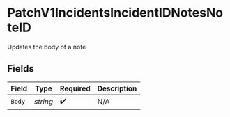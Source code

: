 # PatchV1IncidentsIncidentIDNotesNoteID

Updates the body of a note


## Fields

| Field              | Type               | Required           | Description        |
| ------------------ | ------------------ | ------------------ | ------------------ |
| `Body`             | *string*           | :heavy_check_mark: | N/A                |